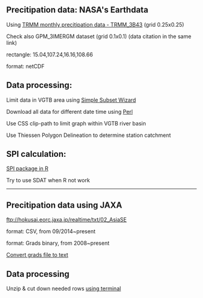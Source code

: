 ## Precitipation data: NASA's Earthdata
Using [TRMM monthly precitipation data - TRMM_3B43](http://disc.gsfc.nasa.gov/uui/datasets/TRMM_3B43_V7/summary?keywords=TRMM_3B43_007) (grid 0.25x0.25)

Check also GPM_3IMERGM dataset (grid 0.1x0.1)
(data citation in the same link)

rectangle: 15.04,107.24,16.16,108.66

format: netCDF

## Data processing:
Limit data in VGTB area using [Simple Subset Wizard](http://disc.gsfc.nasa.gov/SSW/#keywords=TRMM_3B43)

Download all data for different date time using [Perl](http://disc.sci.gsfc.nasa.gov/ssw/documentation/SSW_URL_List_Downloading_Instructions.html)

Use CSS clip-path to limit graph within VGTB river basin

Use Thiessen Polygon Delineation to determine station catchment

## SPI calculation:
[SPI package in R](https://cran.r-project.org/web/packages/spi/index.html)

Try to use SDAT when R not work

___

## Precitipation data using JAXA
ftp://hokusai.eorc.jaxa.jp/realtime/txt/02_AsiaSE

format: CSV, from 09/2014~present

format: Grads binary, from 2008~present

[Convert grads file to text](http://gradsaddict.blogspot.fi/2013/05/tutorial-how-to-save-data-into-txt.html)

## Data processing
Unzip & cut down needed rows [using terminal](http://bconnelly.net/working-with-csvs-on-the-command-line/)
